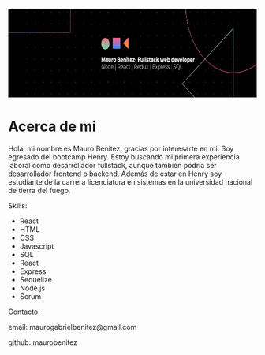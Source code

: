 <p align="center">
<img src='./assets/banner.png' height='180px' width='900px'/>
 </p>

<h1>Acerca de mi</h1>
Hola, mi nombre es Mauro Benitez, gracias por interesarte en mi. Soy egresado del bootcamp Henry. Estoy buscando mi primera experiencia laboral como desarrollador fullstack, aunque también podría ser desarrollador frontend o backend. Además de estar en Henry soy estudiante de la carrera licenciatura en sistemas en la universidad nacional de tierra del fuego.

Skills:
<ul>
  <li>React</li>
  <li>HTML</li>
  <li>CSS</li>
  <li>Javascript</li>
  <li>SQL</li>
  <li>React</li>
  <li>Express</li>
  <li>Sequelize</li>
  <li>Node.js</li>
  <li>Scrum</li> 
</ul>



Contacto:
<p>
email: maurogabrielbenitez@gmail.com
</p>
<p>
github: maurobenitez
</p>
